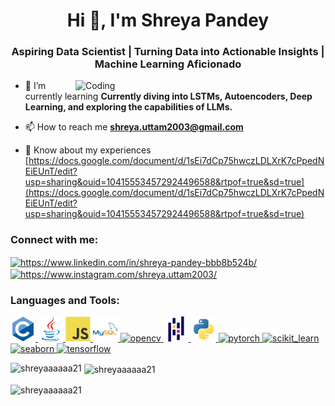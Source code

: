 <h1 align="center">Hi 👋, I'm Shreya Pandey</h1>
<h3 align="center">Aspiring Data Scientist | Turning Data into Actionable Insights | Machine Learning Aficionado</h3>
<img align="right" alt="Coding" width="400" src="https://media.giphy.com/media/L1R1tvI9svkIWwpVYr/giphy.gif?cid=790b7611w7rt156mx821994lunxgxkgewmmg1w56n27zmvsu&ep=v1_gifs_search&rid=giphy.gif&ct=g">

- 🌱 I’m currently learning **Currently diving into LSTMs, Autoencoders, Deep Learning, and exploring the capabilities of LLMs.**

- 📫 How to reach me **shreya.uttam2003@gmail.com**

- 📄 Know about my experiences [https://docs.google.com/document/d/1sEi7dCp75hwczLDLXrK7cPpedNEiEUnT/edit?usp=sharing&ouid=104155534572924496588&rtpof=true&sd=true](https://docs.google.com/document/d/1sEi7dCp75hwczLDLXrK7cPpedNEiEUnT/edit?usp=sharing&ouid=104155534572924496588&rtpof=true&sd=true)

<h3 align="left">Connect with me:</h3>
<p align="left">
<a href="https://www.linkedin.com/in/shreya-pandey-bbb8b524b?lipi=urn%3Ali%3Apage%3Ad_flagship3_profile_view_base_contact_details%3BukckVGTWSpmIDwblL0Wi3A%3D%3D" target="blank"><img align="center" src="https://raw.githubusercontent.com/rahuldkjain/github-profile-readme-generator/master/src/images/icons/Social/linked-in-alt.svg" alt="https://www.linkedin.com/in/shreya-pandey-bbb8b524b/" height="30" width="40" /></a>
<a href="https://instagram.com/https://www.instagram.com/shreya.uttam2003/" target="blank"><img align="center" src="https://raw.githubusercontent.com/rahuldkjain/github-profile-readme-generator/master/src/images/icons/Social/instagram.svg" alt="https://www.instagram.com/shreya.uttam2003/" height="30" width="40" /></a>
</p>

<h3 align="left">Languages and Tools:</h3>
<p align="left"> <a href="https://www.cprogramming.com/" target="_blank" rel="noreferrer"> <img src="https://raw.githubusercontent.com/devicons/devicon/master/icons/c/c-original.svg" alt="c" width="40" height="40"/> </a> <a href="https://www.java.com" target="_blank" rel="noreferrer"> <img src="https://raw.githubusercontent.com/devicons/devicon/master/icons/java/java-original.svg" alt="java" width="40" height="40"/> </a> <a href="https://developer.mozilla.org/en-US/docs/Web/JavaScript" target="_blank" rel="noreferrer"> <img src="https://raw.githubusercontent.com/devicons/devicon/master/icons/javascript/javascript-original.svg" alt="javascript" width="40" height="40"/> </a> <a href="https://www.mysql.com/" target="_blank" rel="noreferrer"> <img src="https://raw.githubusercontent.com/devicons/devicon/master/icons/mysql/mysql-original-wordmark.svg" alt="mysql" width="40" height="40"/> </a> <a href="https://opencv.org/" target="_blank" rel="noreferrer"> <img src="https://www.vectorlogo.zone/logos/opencv/opencv-icon.svg" alt="opencv" width="40" height="40"/> </a> <a href="https://pandas.pydata.org/" target="_blank" rel="noreferrer"> <img src="https://raw.githubusercontent.com/devicons/devicon/2ae2a900d2f041da66e950e4d48052658d850630/icons/pandas/pandas-original.svg" alt="pandas" width="40" height="40"/> </a> <a href="https://www.python.org" target="_blank" rel="noreferrer"> <img src="https://raw.githubusercontent.com/devicons/devicon/master/icons/python/python-original.svg" alt="python" width="40" height="40"/> </a> <a href="https://pytorch.org/" target="_blank" rel="noreferrer"> <img src="https://www.vectorlogo.zone/logos/pytorch/pytorch-icon.svg" alt="pytorch" width="40" height="40"/> </a> <a href="https://scikit-learn.org/" target="_blank" rel="noreferrer"> <img src="https://upload.wikimedia.org/wikipedia/commons/0/05/Scikit_learn_logo_small.svg" alt="scikit_learn" width="40" height="40"/> </a> <a href="https://seaborn.pydata.org/" target="_blank" rel="noreferrer"> <img src="https://seaborn.pydata.org/_images/logo-mark-lightbg.svg" alt="seaborn" width="40" height="40"/> </a> <a href="https://www.tensorflow.org" target="_blank" rel="noreferrer"> <img src="https://www.vectorlogo.zone/logos/tensorflow/tensorflow-icon.svg" alt="tensorflow" width="40" height="40"/> </a> </p>

<p><img align="left" src="https://github-readme-stats.vercel.app/api/top-langs?username=shreyaaaaaa21&show_icons=true&locale=en&layout=compact" alt="shreyaaaaaa21" /></p>

<p>&nbsp;<img align="center" src="https://github-readme-stats.vercel.app/api?username=shreyaaaaaa21&show_icons=true&locale=en" alt="shreyaaaaaa21" /></p>

<p><img align="center" src="https://github-readme-streak-stats.herokuapp.com/?user=shreyaaaaaa21&" alt="shreyaaaaaa21" /></p>

